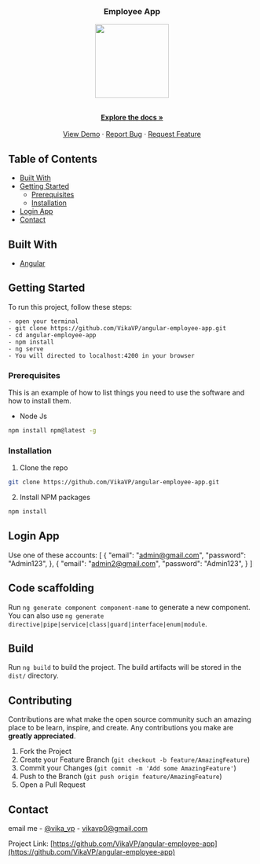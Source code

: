 <br />
<p align="center">

  <h3 align="center">Employee App</h3>
  <p align="center">
    <img width="150" src="https://img.shields.io/badge/Angular-DD0031?style=for-the-badge&logo=angular&logoColor=white"/>
  </p>

  <p align="center">
    <br />
    <a href="https://github.com/VikaVP/angular-employee-app"><strong>Explore the docs »</strong></a>
    <br />
    <br />
    <a href="https://github.com/VikaVP/angular-employee-app">View Demo</a>
    ·
    <a href="https://github.com/VikaVP/angular-employee-app/issues">Report Bug</a>
    ·
    <a href="https://github.com/VikaVP/angular-employee-app/issues">Request Feature</a>
  </p>
</p>

<!-- TABLE OF CONTENTS -->

## Table of Contents

- [Built With](#built-with)
- [Getting Started](#getting-started)
  - [Prerequisites](#prerequisites)
  - [Installation](#installation)
- [Login App](#login-app)
- [Contact](#contact)


## Built With

- [Angular](https://github.com/angular/angular-cli)
 
  <!-- GETTING STARTED -->

## Getting Started

To run this project, follow these steps:

```
- open your terminal
- git clone https://github.com/VikaVP/angular-employee-app.git
- cd angular-employee-app
- npm install
- ng serve
- You will directed to localhost:4200 in your browser
```

### Prerequisites

This is an example of how to list things you need to use the software and how to install them.

- Node Js

```sh
npm install npm@latest -g
```

### Installation

1. Clone the repo

```sh
git clone https://github.com/VikaVP/angular-employee-app.git
```

2. Install NPM packages

```sh
npm install
```

## Login App

Use one of these accounts:
[
    {
        "email": "admin@gmail.com",
        "password": "Admin123",
    },
    {
        "email": "admin2@gmail.com",
        "password": "Admin123",
    }
]

## Code scaffolding

Run `ng generate component component-name` to generate a new component. You can also use `ng generate directive|pipe|service|class|guard|interface|enum|module`.

## Build

Run `ng build` to build the project. The build artifacts will be stored in the `dist/` directory.

<!-- CONTRIBUTING -->

## Contributing

Contributions are what make the open source community such an amazing place to be learn, inspire, and create. Any contributions you make are **greatly appreciated**.

1. Fork the Project
2. Create your Feature Branch (`git checkout -b feature/AmazingFeature`)
3. Commit your Changes (`git commit -m 'Add some AmazingFeature'`)
4. Push to the Branch (`git push origin feature/AmazingFeature`)
5. Open a Pull Request

<!-- CONTACT -->

## Contact

email me - [@vika_vp](vikavp0@gmail.com) - vikavp0@gmail.com

Project Link: [https://github.com/VikaVP/angular-employee-app](https://github.com/VikaVP/angular-employee-app)
